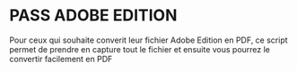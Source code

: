 # PASS ADOBE EDITION 

Pour ceux qui souhaite converit leur fichier Adobe Edition en PDF, ce script permet de prendre en capture tout le fichier et ensuite vous pourrez le convertir facilement en PDF
